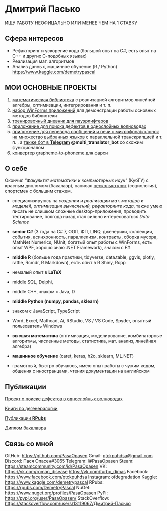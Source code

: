 # Дмитрий Пасько

ИЩУ РАБОТУ НЕОФИЦАЛЬНО ИЛИ МЕНЕЕ ЧЕМ НА 1 СТАВКУ

## Сфера интересов

* Рефакторинг и ускорение кода (большой опыт на C#, есть опыт на C++ и других С-подобных языках)
* Реализация мат. алгоритмов
* Анализ данных, машинное обучение (R / Python) https://www.kaggle.com/demetrypascal


## МОИ ОСНОВНЫЕ ПРОЕКТЫ

1. [математическая библиотека](https://github.com/PasaOpasen/MathClasses) с реализацией алгоритмов линейной алгебры, оптимизации, интегрирования и т. п. 
2. [набор WinForms приложений](https://github.com/PasaOpasen/Old_Math_Projects) для демонстрации работы основных методов библиотеки 
3. [тренировочный дневник для пауэрлифтеров](https://github.com/PasaOpasen/Powerlifting-training-diary-and-articles)
4. [приложение для поиска дефектов в однослойных волноводах](https://github.com/PasaOpasen/Search-for-defects-in-plates)
5. [приложение для перевода сообщений и речи с микрофона/колонок на множество выбранных языков](https://github.com/PasaOpasen/SpeechLogger) с параллельной транскрипцией и т. п. , а [также бот в **Telegram**](https://github.com/PasaOpasen/TranslatorBot) **@multi_translator_bot** со схожим функционалом 
6. [конвертер grapheme-to-phoneme для фарси](https://github.com/PasaOpasen/PersianG2P)

## О себе

Окончил *"Факультет математики и компьютерных наук"* (КубГУ) с красным дипломом (бакалавр), написал [несколько книг](https://www.litres.ru/demetriy-paskal/) (социология), спортсмен с большим стажем.

* специализируюсь на *создании и реализации мат. методов и моделей, оптимизации вычислений, рефакторинге кода*, также умею писать не слишком сложные desktop-приложения, проводить тестирование, полгода назад стал сильно интересоваться *Data Science*

* **senior C#** (3 года на C# 7, ООП, ФП, LINQ, дженерики, коллекции, события, асинхронность, параллелизм, контракты, сборка мусора, MathNet Numerics, NUnit, богатый опыт работы с WinForms, есть опыт WPF, хорошо знаю .NET Framework), знаком с F#

* **middle R** (больше года практики, tidyverse, data.table, ggvis, plotly, rattle, Rcmdr, R Markdown), есть опыт в R Shiny, Rcpp

* немалый опыт в **LaTeX**

* middle SQL, Delphi, 

* middle C++, знаком с Java, D

* **middle Python (numpy, pandas, sklearn)**

* знаком с JavaScript, TypeScript 

* Word, Excel, Mathcad, Ai, RStudio, VS / VS Code, Spyder, опытный пользователь Windows

* **высшая математика** (оптимизация, моделирование, комбинаторные алгоритмы, численные методы, статистика, мат. анализ, линейная алгебра)

* **машинное обучение** (caret, keras, h2o, sklearn, ML.NET)

* грамотный, быстро обучаюсь, имею опыт работы с чужим кодом, общения с иностранцами, чтения документации на английском


## Публикации

[Проект о поиске дефектов в однослойных волноводах](https://elibrary.ru/item.asp?id=38189363) 

[Книги по дегенералогии](https://www.litres.ru/demetriy-paskal/)

[Публикации **RPubs**](https://rpubs.com/DemetryPascal/)

[Диплом бакалавра](https://github.com/PasaOpasen/Old_Math_Projects/raw/master/%D0%94%D0%B8%D0%BF%D0%BB%D0%BE%D0%BC/%D0%B4%D0%B8%D0%BF%D0%BB%D0%BE%D0%BC/%D0%B4%D0%B8%D0%BF%D0%BB%D0%BE%D0%BC.pdf)


## Связь со мной

GitHub: https://github.com/PasaOpasen
Gmail: qtckpuhdsa@gmail.com
Discord: Пася Опасен#3065
Telegram: @PasaOpasen
Steam: https://steamcommunity.com/id/PasaOpasen
VK: https://vk.com/roman_disease https://vk.com/turbo_dimas
Facebook: https://www.facebook.com/qtckpuhdsa
Instagram: ofdegradation
Kaggle: https://www.kaggle.com/demetrypascal
RPubs: https://rpubs.com/DemetryPascal
NuGet: https://www.nuget.org/profiles/PasaOpasen
PyPi: https://pypi.org/user/PasaOpasen/
StackOverflow: https://stackoverflow.com/users/13119067/Дмитрий-Пасько



